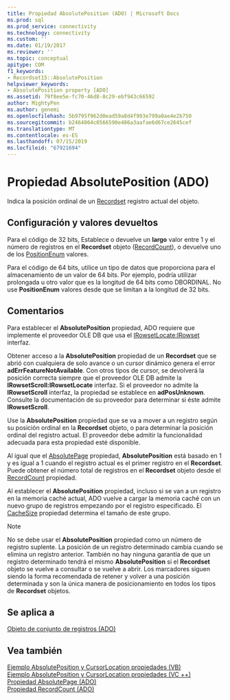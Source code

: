 ```yaml
---
title: Propiedad AbsolutePosition (ADO) | Microsoft Docs
ms.prod: sql
ms.prod_service: connectivity
ms.technology: connectivity
ms.custom: ''
ms.date: 01/19/2017
ms.reviewer: ''
ms.topic: conceptual
apitype: COM
f1_keywords:
- Recordset15::AbsolutePosition
helpviewer_keywords:
- AbsolutePosition property [ADO]
ms.assetid: 79f8ee5e-fc70-46d8-8c29-ebf943c66592
author: MightyPen
ms.author: genemi
ms.openlocfilehash: 5b9795f962d0ead59a8d4f993e799a0ae4e2b750
ms.sourcegitcommit: b2464064c0566590e486a3aafae6d67ce2645cef
ms.translationtype: MT
ms.contentlocale: es-ES
ms.lasthandoff: 07/15/2019
ms.locfileid: "67921694"
---
```

# <a name="absoluteposition-property-ado"></a>Propiedad AbsolutePosition (ADO)
Indica la posición ordinal de un [Recordset](../../../ado/reference/ado-api/recordset-object-ado.md) registro actual del objeto.  
  
## <a name="settings-and-return-values"></a>Configuración y valores devueltos  
 Para el código de 32 bits, Establece o devuelve un **largo** valor entre 1 y el número de registros en el **Recordset** objeto ([RecordCount](../../../ado/reference/ado-api/recordcount-property-ado.md)), o devuelve uno de los [ PositionEnum](../../../ado/reference/ado-api/positionenum.md) valores.  
  
 Para el código de 64 bits, utilice un tipo de datos que proporciona para el almacenamiento de un valor de 64 bits. Por ejemplo, podría utilizar prolongada u otro valor que es la longitud de 64 bits como DBORDINAL. No use **PositionEnum** valores desde que se limitan a la longitud de 32 bits.  
  
## <a name="remarks"></a>Comentarios  
 Para establecer el **AbsolutePosition** propiedad, ADO requiere que implemente el proveedor OLE DB que usa el [IRowsetLocate:IRowset](https://msdn.microsoft.com/library/windows/desktop/ms721190.aspx) interfaz.  
  
 Obtener acceso a la **AbsolutePosition** propiedad de un **Recordset** que se abrió con cualquiera de solo avance o un cursor dinámico genera el error **adErrFeatureNotAvailable**. Con otros tipos de cursor, se devolverá la posición correcta siempre que el proveedor OLE DB admite la **IRowsetScroll:IRowsetLocate** interfaz. Si el proveedor no admite la **IRowsetScroll** interfaz, la propiedad se establece en **adPosUnknown**. Consulte la documentación de su proveedor para determinar si éste admite **IRowsetScroll**.  
  
 Use la **AbsolutePosition** propiedad que se va a mover a un registro según su posición ordinal en la **Recordset** objeto, o para determinar la posición ordinal del registro actual. El proveedor debe admitir la funcionalidad adecuada para esta propiedad esté disponible.  
  
 Al igual que el [AbsolutePage](../../../ado/reference/ado-api/absolutepage-property-ado.md) propiedad, **AbsolutePosition** está basado en 1 y es igual a 1 cuando el registro actual es el primer registro en el **Recordset**. Puede obtener el número total de registros en el **Recordset** objeto desde el [RecordCount](../../../ado/reference/ado-api/recordcount-property-ado.md) propiedad.  
  
 Al establecer el **AbsolutePosition** propiedad, incluso si se van a un registro en la memoria caché actual, ADO vuelve a cargar la memoria caché con un nuevo grupo de registros empezando por el registro especificado. El [CacheSize](../../../ado/reference/ado-api/cachesize-property-ado.md) propiedad determina el tamaño de este grupo.  
  
> [!NOTE]
>  No se debe usar el **AbsolutePosition** propiedad como un número de registro suplente. La posición de un registro determinado cambia cuando se elimina un registro anterior. También no hay ninguna garantía de que un registro determinado tendrá el mismo **AbsolutePosition** si el **Recordset** objeto se vuelve a consultar o se vuelve a abrir. Los marcadores siguen siendo la forma recomendada de retener y volver a una posición determinada y son la única manera de posicionamiento en todos los tipos de **Recordset** objetos.  
  
## <a name="applies-to"></a>Se aplica a  
 [Objeto de conjunto de registros (ADO)](../../../ado/reference/ado-api/recordset-object-ado.md)  
  
## <a name="see-also"></a>Vea también  
 [Ejemplo AbsolutePosition y CursorLocation propiedades (VB)](../../../ado/reference/ado-api/absoluteposition-and-cursorlocation-properties-example-vb.md)   
 [Ejemplo AbsolutePosition y CursorLocation propiedades (VC ++)](../../../ado/reference/ado-api/absoluteposition-and-cursorlocation-properties-example-vc.md)   
 [Propiedad AbsolutePage (ADO)](../../../ado/reference/ado-api/absolutepage-property-ado.md)   
 [Propiedad RecordCount (ADO)](../../../ado/reference/ado-api/recordcount-property-ado.md)
